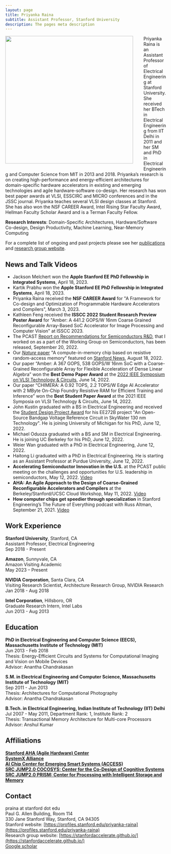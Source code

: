 ```yaml
---
layout: page
title: Priyanka Raina
subtitle: Assistant Professor, Stanford University
description: The pages meta description
---
```


<img src="/assets/images/priyanka-raina.jpeg" width="400" align="left" style="padding-right: 30px; padding-bottom: 20px;"> Priyanka Raina is an Assistant Professor of Electrical Engineering at Stanford University. She received her BTech in Electrical Engineering from IIT Delhi in 2011 and her SM and PhD in Electrical Engineering and Computer Science from MIT in 2013 and 2018. Priyanka’s research is on creating high-performance and energy-efficient architectures for domain-specific hardware accelerators in existing and emerging technologies and agile hardware-software co-design. Her research has won best paper awards at VLSI, ESSCIRC and MICRO conferences and in the JSSC journal. Priyanka teaches several VLSI design classes at Stanford. She has also won the NSF CAREER Award, Intel Rising Star Faculty Award, Hellman Faculty Scholar Award and is a Terman Faculty Fellow.

**Research Interests**: Domain-Specific Architectures, Hardware/Software Co-design, Design Productivity, Machine Learning, Near-Memory Computing

For a complete list of ongoing and past projects please see her [publications](https://priyanka-raina.github.io/publications/) and [research group website](https://stanfordaccelerate.github.io/).

## News and Talk Videos   
- Jackson Melchert won the **Apple Stanford EE PhD Fellowship in Integrated Systems**, April 18, 2023.    
- Kartik Prabhu won the **Apple Stanford EE PhD Fellowship in Integrated Systems**, April 18, 2023.    
- Priyanka Raina received the **NSF CAREER Award** for "A Framework for Co-design and Optimization of Programmable Hardware Accelerators and Compilers", March 3, 2023.    
- Kathleen Feng received the **ISSCC 2022 Student Research Preview Poster Award** for "Amber: A 441.2 GOPS/W 16nm Coarse Grained Reconfigurable Array-Based SoC Accelerator for Image Processing and Computer Vision" at ISSCC 2023.   
- The PCAST [Report on Recommendations for Semiconductors R&D](https://www.whitehouse.gov/pcast/documents-reports/), that I worked on as a part of the Working Group on Semiconductors, has been released, September 20, 2022.    
- Our [*Nature* paper](https://www.nature.com/articles/s41586-022-04992-8) "A compute-in-memory chip based on resistive random-access memory" featured on [Stanford News](https://news.stanford.edu/2022/08/18/new-chip-ramps-ai-computing-efficiency/), August 18, 2022.     
- Our paper “Amber: A 367 GOPS, 538 GOPS/W 16nm SoC with a Coarse-Grained Reconfigurable Array for Flexible Acceleration of Dense Linear Algebra” won the **Best Demo Paper Award** at the [2022 IEEE Symposium on VLSI Technology & Circuits](https://mobile.twitter.com/VLSI_2022/status/1536825690196217856), June 14, 2022.    
- Our paper “CHIMERA: A 0.92 TOPS, 2.2 TOPS/W Edge AI Accelerator with 2 MByte On-Chip Foundry Resistive RAM for Efficient Training and Inference” won the **Best Student Paper Award** at the 2021 IEEE Symposia on VLSI Technology & Circuits, June 14, 2022.   
- John Kustin graduated with a BS in Electrical Engineering and received the [Student Design Project Award](https://ee.stanford.edu/news/2022/june/2022-student-faculty-awards) for his EE272B project "An Open-Source Bandgap Voltage Reference Circuit in SkyWater 130 nm Technology". He is joining University of Michigan for his PhD, June 12, 2022.
- Michael Oduoza graduated with a BS and SM in Electrical Engineering. He is joining UC Berkeley for his PhD, June 12, 2022.
- Weier Wan graduated with a PhD in Electrical Engineering, June 12, 2022.
- Haitong Li graduated with a PhD in Electrical Engineering. He is starting as an Assistant Professor at Purdue University, June 12, 2022. 
- **Accelerating Semiconductor Innovation in the U.S.** at the PCAST public meeting on the challenges and opportunities for U.S. leadership in semiconductors, May 12, 2022. [Video](https://www.whitehouse.gov/pcast/meetings/2022-meetings/)
- **AHA: An Agile Approach to the Design of Coarse-Grained Reconfigurable Accelerators and Compilers** at the Berkeley/Stanford/UCSC Cloud Workshop, May 11, 2022. [Video](https://vimeo.com/showcase/9529523)
- **How computer chips get speedier through specialization** in Stanford Engineering’s The Future of Everything podcast with Russ Altman, September 21, 2021. [Video](https://youtu.be/UgmKLm4U1II)

## Work Experience

**Stanford University**, Stanford, CA    
Assistant Professor, Electrical Engineering  
Sep 2018 - Present  

**Amazon**, Sunnyvale, CA    
Amazon Visiting Academic    
May 2023 – Present    

**NVIDIA Corporation**, Santa Clara, CA    
Visiting Research Scientist, Architecture Research Group, NVIDIA Research  
Jan 2018 - Aug 2018  

**Intel Corporation**, Hillsboro, OR    
Graduate Research Intern, Intel Labs    
Jun 2013 - Aug 2013     

## Education

**PhD in Electrical Engineering and Computer Science (EECS), Massachusetts Institute of Technology (MIT)**  
Jun 2013 - Feb 2018  
Thesis: Energy-Efficient Circuits and Systems for Computational Imaging and Vision on Mobile Devices  
Advisor: Anantha Chandrakasan   

**S.M. in Electrical Engineering and Computer Science, Massachusetts Institute of Technology (MIT)**  
Sep 2011 - Jun 2013  
Thesis: Architectures for Computational Photography  
Advisor: Anantha Chandrakasan  

**B.Tech. in Electrical Engineering, Indian Institute of Technology (IIT) Delhi**  
Jul 2007 - May 2011, Department Rank: 1, Institute Rank: 2   
Thesis: Transactional Memory Architecture for Multi-core Processors  
Advisor: Anshul Kumar  

## Affiliations
**[Stanford AHA (Agile Hardware) Center](https://aha.stanford.edu/)**  
**[SystemX Alliance](https://systemx.stanford.edu/)**  
**[AI Chip Center for Emerging Smart Systems (ACCESS)](https://inno-access.hk)**      
**[SRC JUMP2.0 COCOSYS: Center for the Co-Design of Cognitive Systems](https://www.src.org/program/jump2/cocosys/)**     
**[SRC JUMP2.0 PRISM: Center for Processing with Intelligent Storage and Memory](https://www.src.org/program/jump2/prism/)**     

## Contact
praina at stanford dot edu  
Paul G. Allen Building, Room 114  
330 Jane Stanford Way, Stanford, CA 94305  
Stanford website: [https://profiles.stanford.edu/priyanka-raina](https://profiles.stanford.edu/priyanka-raina)  
Research group website: [https://stanfordaccelerate.github.io/](https://stanfordaccelerate.github.io/)  
[Google scholar](https://scholar.google.com/citations?user=rx_hNNEAAAAJ&hl=en)  

